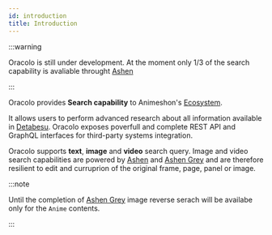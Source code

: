 ```yaml
---
id: introduction
title: Introduction
---
```


:::warning

Oracolo is still under development. At the moment only 1/3 of the search capability is avaliable throught [Ashen](/docs/ashen/introduction)

:::

Oracolo provides **Search capability** to Animeshon's [Ecosystem](/docs/ecosystem/introduction).

It allows users to perform advanced research about all information available in [Detabesu](/docs/detabesu/introduction). Oracolo exposes poverfull and complete REST API and GraphQL interfaces for third-party systems integration.

Oracolo supports **text**, **image** and **video** search query. Image and video search capabilities are powered by [Ashen](/docs/ashen/concepts#perceptual-hashing) and [Ashen Grey](...) and are therefore resilient to edit and curruprion of the original frame, page, panel or image.

:::note

Until the completion of [Ashen Grey](...) image reverse serach will be availabe only for the `Anime` contents.

:::